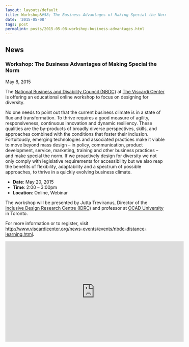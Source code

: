 ```yaml
---
layout: layouts/default
title: Workshop&#58; The Business Advantages of Making Special the Norm
date: '2015-05-08'
tags: post
permalink: posts/2015-05-08-workshop-business-advantages.html
---
```

<article class="floe-content floe-news-item">
                <h2> News </h2>
                <h3>Workshop: The Business Advantages of Making Special the Norm</h3>
                <time class="floe-date" datetime="2015-05-08">May 8, 2015</time>
                <p>The <a href="http://www.viscardicenter.org/services/nbdc/">National Business and
                    Disability Council (NBDC)</a> at <a href="http://www.viscardicenter.org/">The Viscardi Center</a>
                     is offering an educational online workshop to focus on designing for diversity.</p>
                <p>No one needs to point out that the current business climate is in a state of flux
                    and transformation. To thrive requires a good measure of agility, responsiveness,
                    continuous innovation and dynamic resiliency. These qualities are the by-products of
                    broadly diverse perspectives, skills, and approaches combined with the conditions
                    that foster their inclusion. Fortuitously, emerging technologies and associated
                    practices make it viable to move beyond mass design – in policy, communication,
                    product development, service, marketing, training and other business practices –
                    and make special the norm. If we proactively design for diversity we not only comply
                    with legislative requirements for accessibility but we also reap the benefits of
                    flexibility, adaptability and a spectrum of possible approaches, to thrive in a
                    quickly evolving business climate.</p>
                    <ul>
                        <li><strong>Date</strong>: May 20, 2015</li>
                        <li><strong>Time</strong>: 2:00 – 3:00pm</li>
                        <li><strong>Location</strong>: Online, Webinar</li>
                    </ul>
                <p>The workshop will be presented by Jutta Treviranus, Director of the
                    <a href="http://idrc.ocadu.ca/">Inclusive Design Research Centre (IDRC)</a>
                    and professor at <a href="http://ocadu.ca">OCAD University</a> in Toronto.</p>
                <p>For more information or to register, visit <a href="http://www.viscardicenter.org/news-events/events/nbdc-distance-learning.html">http://www.viscardicenter.org/news-events/events/nbdc-distance-learning.html</a>.</p>
                <iframe width="560" height="315" src="https://www.youtube-nocookie.com/embed/cjXKHzcQypw" frameborder="0" allow="autoplay; encrypted-media" allowfullscreen></iframe>
            </article>
